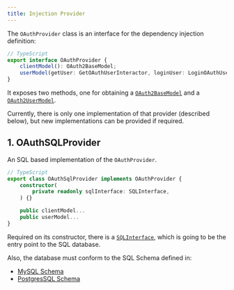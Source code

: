 ```yaml
---
title: Injection Provider
---
```


The `OAuthProvider` class is an interface for the dependency injection definition:

```typescript
// TypeScript
export interface OAuthProvider {
    clientModel(): OAuth2BaseModel;
    userModel(getUser: GetOAuthUserInteractor, loginUser: LoginOAuthUserInteractor): OAuth2UserModel;
}
```

It exposes two methods, one for obtaining a [`OAuth2BaseModel`](oauth2-server-models) and a [`OAuth2UserModel`](oauth2-server-models).

Currently, there is only one implementation of that provider (described below), but new implementations can be provided if required.

## 1. OAuthSQLProvider

An SQL based implementation of the `OAuthProvider`.

```typescript
// TypeScript
export class OAuthSqlProvider implements OAuthProvider {
    constructor(
        private readonly sqlInterface: SQLInterface,
    ) {}

    public clientModel...
    public userModel...
}
```

Required on its constructor, there is a [`SQLInterface`](sql-interface), which is going to be the entry point to the SQL database.

Also, the database must conform to the SQL Schema defined in:

- [MySQL Schema](https://github.com/mobilejazz/harmony-typescript/blob/develop/packages/nest/src/oauth/data/datasource/mysql-oauth.sql)
- [PostgresSQL Schema](https://github.com/mobilejazz/harmony-typescript/blob/develop/packages/nest/src/oauth/data/datasource/postgres-oauth.sql)
